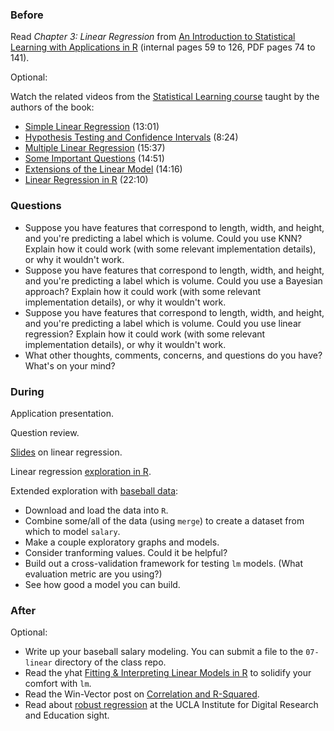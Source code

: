 ### Before

Read _Chapter 3: Linear Regression_ from [An Introduction to Statistical Learning with Applications in R](http://www-bcf.usc.edu/~gareth/ISL/ISLR%20First%20Printing.pdf) (internal pages 59 to 126, PDF pages 74 to 141).

Optional:

Watch the related videos from the [Statistical Learning course](https://class.stanford.edu/courses/HumanitiesScience/StatLearning/Winter2014/about) taught by the authors of the book:

 * [Simple Linear Regression](https://www.youtube.com/watch?v=PsE9UqoWtS4) (13:01)
 * [Hypothesis Testing and Confidence Intervals](https://www.youtube.com/watch?v=J6AdoiNUyWI) (8:24)
 * [Multiple Linear Regression](https://www.youtube.com/watch?v=1hbCJyM9ccs) (15:37)
 * [Some Important Questions](https://www.youtube.com/watch?v=3T6RXmIHbJ4) (14:51)
 * [Extensions of the Linear Model](https://www.youtube.com/watch?v=IFzVxLv0TKQ) (14:16)
 * [Linear Regression in R](https://www.youtube.com/watch?v=5ONFqIk3RFg) (22:10)


### Questions

 * Suppose you have features that correspond to length, width, and height, and you're predicting a label which is volume. Could you use KNN? Explain how it could work (with some relevant implementation details), or why it wouldn't work.
 * Suppose you have features that correspond to length, width, and height, and you're predicting a label which is volume. Could you use a Bayesian approach? Explain how it could work (with some relevant implementation details), or why it wouldn't work.
 * Suppose you have features that correspond to length, width, and height, and you're predicting a label which is volume. Could you use linear regression? Explain how it could work (with some relevant implementation details), or why it wouldn't work.
 * What other thoughts, comments, concerns, and questions do you have? What's on your mind?


### During

Application presentation.

Question review.

[Slides](slides.pdf) on linear regression.

Linear regression [exploration in R](lm.Rmd).

Extended exploration with [baseball data](https://github.com/ajschumacher/gadsdata/tree/master/baseball):

 * Download and load the data into `R`.
 * Combine some/all of the data (using `merge`) to create a dataset from which to model `salary`.
 * Make a couple exploratory graphs and models.
 * Consider tranforming values. Could it be helpful?
 * Build out a cross-validation framework for testing `lm` models. (What evaluation metric are you using?)
 * See how good a model you can build.


### After

Optional:

 * Write up your baseball salary modeling. You can submit a file to the `07-linear` directory of the class repo.
 * Read the yhat [Fitting & Interpreting Linear Models in R](http://blog.yhathq.com/posts/r-lm-summary.html) to solidify your comfort with `lm`.
 * Read the Win-Vector post on [Correlation and R-Squared](http://www.win-vector.com/blog/2011/11/correlation-and-r-squared/).
 * Read about [robust regression](http://www.ats.ucla.edu/stat/r/dae/rreg.htm) at the UCLA Institute for Digital Research and Education sight.
